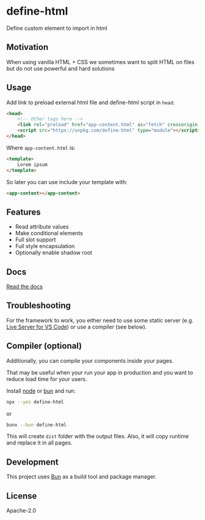 # define-html

Define custom element to import in html

## Motivation

When using vanilla HTML + CSS we sometimes want to split HTML on files but do not use powerful and hard solutions

## Usage

Add link to preload external html file and define-html script in `head`:

```html
<head>
    <!-- Other tags here -->
    <link rel="preload" href="app-content.html" as="fetch" crossorigin />
    <script src="https://unpkg.com/define-html" type="module"></script>
</head>
```

Where `app-content.html` is:

```html
<template>
    Lorem ipsum
</template>
```

So later you can use include your template with:

```html
<app-content></app-content>
```

## Features

* Read attribute values
* Make conditional elements
* Full slot support
* Full style encapsulation
* Optionally enable shadow root

## Docs

[Read the docs](./DOCS.md)

## Troubleshooting

For the framework to work, you either need to use some static server (e.g. [Live Server for VS Code](https://marketplace.visualstudio.com/items?itemName=ritwickdey.LiveServer)) or use a compiler (see below).

## Compiler (optional)

Additionally, you can compile your components inside your pages.

That may be useful when your run your app in production and you want to reduce load time for your users.

Install [node](https://nodejs.org) or [bun](https://bun.sh/) and run:

```sh
npx --yes define-html
```

or

```sh
bunx --bun define-html
```

This will create `dist` folder with the output files. Also, it will copy runtime and replace it in all pages.

## Development

This project uses [Bun](https://bun.sh) as a build tool and package manager.

## License

Apache-2.0

